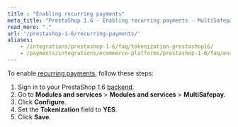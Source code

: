 ```yaml
---
title : "Enabling recurring payments"
meta_title: "PrestaShop 1.6 - Enabling recurring payments - MultiSafepay Docs"
read_more: "."
url: '/prestashop-1-6/recurring-payments/'
aliases: 
    - /integrations/prestashop-1-6/faq/tokenization-prestashop16/
    - /payments/integrations/ecommerce-platforms/prestashop-1-6/faq/enabling-tokenization/
---
```


To enable [recurring payments](/features/recurring-payments), follow these steps:

1. Sign in to your PrestaShop 1.6 [backend](/getting-started/glossary/#backend). 
2. Go to **Modules and services** > **Modules and services** > **MultiSafepay**.
3. Click **Configure**.
4. Set the **Tokenization** field to **YES**.
5. Click **Save**.


